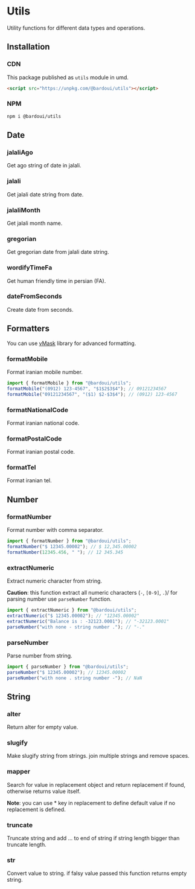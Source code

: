 # Utils

Utility functions for different data types and operations.

## Installation

### CDN

This package published as `utils` module in umd.

```html
<script src="https://unpkg.com/@bardoui/utils"></script>
```

### NPM

```bash
npm i @bardoui/utils
```

## Date

### jalaliAgo

Get ago string of date in jalali.

### jalali

Get jalali date string from date.

### jalaliMonth

Get jalali month name.

### gregorian

Get gregorian date from jalali date string.

### wordifyTimeFa

Get human friendly time in persian (FA).

### dateFromSeconds

Create date from seconds.

## Formatters

You can use [vMask](https://github.com/bardoui/vmask) library for advanced formatting.

### formatMobile

Format iranian mobile number.

```ts
import { formatMobile } from "@bardoui/utils";
formatMobile("(0912) 123-4567", "$1$2$3$4"); // 09121234567
formatMobile("09121234567", "($1) $2-$3$4"); // (0912) 123-4567
```

### formatNationalCode

Format iranian national code.

### formatPostalCode

Format iranian postal code.

### formatTel

Format iranian tel.

## Number

### formatNumber

Format number with comma separator.

```ts
import { formatNumber } from "@bardoui/utils";
formatNumber("$ 12345.00002"); // $ 12,345.00002
formatNumber(12345.456, " "); // 12 345.345
```

### extractNumeric

Extract numeric character from string.

**Caution**: this function extract all numeric characters (`-`, `[0-9]`, `.`)/ for parsing number use `parseNumber` function.

```ts
import { extractNumeric } from "@bardoui/utils";
extractNumeric("$ 12345.00002"); // "12345.00002"
extractNumeric("Balance is : -32123.0001"); // "-32123.0001"
parseNumber("with none - string number ."); // "-."
```

### parseNumber

Parse number from string.

```ts
import { parseNumber } from "@bardoui/utils";
parseNumber("$ 12345.00002"); // 12345.00002
parseNumber("with none . string number -"); // NaN
```

## String

### alter

Return alter for empty value.

### slugify

Make slugify string from strings. join multiple strings and remove spaces.

### mapper

Search for value in replacement object and return replacement if found, otherwise returns value itself.

**Note**: you can use \* key in replacement to define default value if no replacement is defined.

### truncate

Truncate string and add ... to end of string if string length bigger than truncate length.

### str

Convert value to string. if falsy value passed this function returns empty string.

